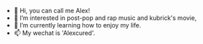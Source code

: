 - 👋 Hi, you can call me Alex!
- 👀 I’m interested in post-pop and rap music and kubrick's movie, 
- 🌱 I’m currently learning how to enjoy my life.
- 📫 My wechat is 'Alexcured'.

